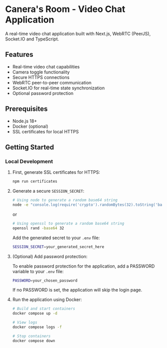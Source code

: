 # Canera's Room - Video Chat Application

A real-time video chat application built with Next.js, WebRTC (PeerJS), Socket.IO and TypeScript.

## Features

- Real-time video chat capabilities
- Camera toggle functionality
- Secure HTTPS connections
- WebRTC peer-to-peer communication
- Socket.IO for real-time state synchronization
- Optional password protection

## Prerequisites

- Node.js 18+
- Docker (optional)
- SSL certificates for local HTTPS

## Getting Started

### Local Development

1. First, generate SSL certificates for HTTPS:
   ```bash
   npm run certificates
   ```
2. Generate a secure `SESSION_SECRET`:

   ```bash
   # Using node to generate a random base64 string
   node -e "console.log(require('crypto').randomBytes(32).toString('base64'))"
   ```

   or

   ```bash
   # Using openssl to generate a random base64 string
   openssl rand -base64 32
   ```

   Add the generated secret to your `.env` file:

   ```bash
   SESSION_SECRET=your_generated_secret_here
   ```

3. (Optional) Add password protection:

   To enable password protection for the application, add a PASSWORD variable to your `.env` file:

   ```bash
   PASSWORD=your_chosen_password
   ```

   If no PASSWORD is set, the application will skip the login page.

4. Run the application using Docker:

   ```bash
   # Build and start containers
   docker compose up -d

   # View logs
   docker compose logs -f

   # Stop containers
   docker compose down
   ```
